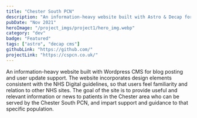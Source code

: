 ```yaml
---
title: "Chester South PCN"
description: "An information-heavy website built with Astro & Decap for blog posting and user update support."
pubDate: "Nov 2021"
heroImage: "/project_imgs/project1/hero_img.webp"
category: "dev"
badge: "Featured"
tags: ["astro", "decap cms"]
githubLink: "https://github.com/"
projectLink: "https://cspcn.co.uk/"
---
```


An information-heavy website built with Wordpress CMS for blog posting and user update support. The website incorporates design elements consistent with the NHS Digital guidelines, so that users feel familiarity and relation to other NHS sites. The goal of the site is to provide useful and relevant information or news to patients in the Chester area who can be served by the Chester South PCN, and impart support and guidance to that specific population.
